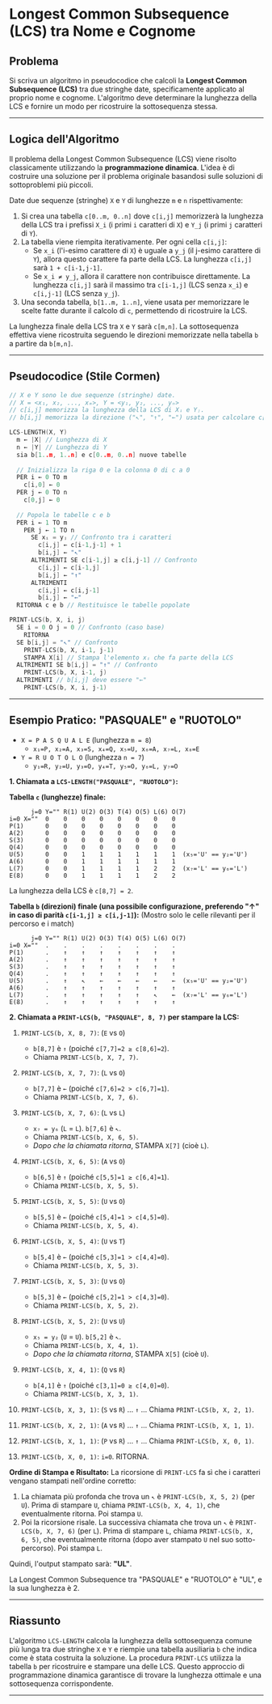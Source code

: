 # Longest Common Subsequence (LCS) tra Nome e Cognome

## Problema

Si scriva un algoritmo in pseudocodice che calcoli la **Longest Common Subsequence (LCS)** tra due stringhe date, specificamente applicato al proprio nome e cognome. 
L'algoritmo deve determinare la lunghezza della LCS e fornire un modo per ricostruire la sottosequenza stessa.

---

## Logica dell'Algoritmo

Il problema della Longest Common Subsequence (LCS) viene risolto classicamente utilizzando la **programmazione dinamica**. L'idea è di costruire una soluzione per il problema originale basandosi sulle soluzioni di sottoproblemi più piccoli.

Date due sequenze (stringhe) `X` e `Y` di lunghezze `m` e `n` rispettivamente:
1.  Si crea una tabella `c[0..m, 0..n]` dove `c[i,j]` memorizzerà la lunghezza della LCS tra i prefissi `X_i` (i primi `i` caratteri di `X`) e `Y_j` (i primi `j` caratteri di `Y`).
2.  La tabella viene riempita iterativamente. Per ogni cella `c[i,j]`:
    *   Se `x_i` (l'i-esimo carattere di `X`) è uguale a `y_j` (il j-esimo carattere di `Y`), allora questo carattere fa parte della LCS. La lunghezza `c[i,j]` sarà `1 + c[i-1,j-1]`.
    *   Se `x_i ≠ y_j`, allora il carattere non contribuisce direttamente. La lunghezza `c[i,j]` sarà il massimo tra `c[i-1,j]` (LCS senza `x_i`) e `c[i,j-1]` (LCS senza `y_j`).
3.  Una seconda tabella, `b[1..m, 1..n]`, viene usata per memorizzare le scelte fatte durante il calcolo di `c`, permettendo di ricostruire la LCS.

La lunghezza finale della LCS tra `X` e `Y` sarà `c[m,n]`. La sottosequenza effettiva viene ricostruita seguendo le direzioni memorizzate nella tabella `b` a partire da `b[m,n]`.

---

## Pseudocodice (Stile Cormen)

```c
// X e Y sono le due sequenze (stringhe) date.
// X = <x₁, x₂, ..., xₘ>, Y = <y₁, y₂, ..., yₙ>
// c[i,j] memorizza la lunghezza della LCS di Xᵢ e Yⱼ.
// b[i,j] memorizza la direzione ("↖", "↑", "←") usata per calcolare c[i,j].

LCS-LENGTH(X, Y)
  m ← |X| // Lunghezza di X
  n ← |Y| // Lunghezza di Y
  sia b[1..m, 1..n] e c[0..m, 0..n] nuove tabelle
  
  // Inizializza la riga 0 e la colonna 0 di c a 0
  PER i ← 0 TO m
    c[i,0] ← 0
  PER j ← 0 TO n
    c[0,j] ← 0
    
  // Popola le tabelle c e b
  PER i ← 1 TO m
    PER j ← 1 TO n
      SE xᵢ = yⱼ // Confronto tra i caratteri
        c[i,j] ← c[i-1,j-1] + 1
        b[i,j] ← "↖" 
      ALTRIMENTI SE c[i-1,j] ≥ c[i,j-1] // Confronto
        c[i,j] ← c[i-1,j]
        b[i,j] ← "↑" 
      ALTRIMENTI
        c[i,j] ← c[i,j-1]
        b[i,j] ← "←" 
  RITORNA c e b // Restituisce le tabelle popolate

PRINT-LCS(b, X, i, j)
  SE i = 0 O j = 0 // Confronto (caso base)
    RITORNA
  SE b[i,j] = "↖" // Confronto
    PRINT-LCS(b, X, i-1, j-1)
    STAMPA X[i] // Stampa l'elemento xᵢ che fa parte della LCS
  ALTRIMENTI SE b[i,j] = "↑" // Confronto
    PRINT-LCS(b, X, i-1, j)
  ALTRIMENTI // b[i,j] deve essere "←"
    PRINT-LCS(b, X, i, j-1)
```
---

## Esempio Pratico: "PASQUALE" e "RUOTOLO"

*   `X = P A S Q U A L E` (lunghezza `m = 8`)
    *   `x₁=P, x₂=A, x₃=S, x₄=Q, x₅=U, x₆=A, x₇=L, x₈=E`
*   `Y = R U O T O L O` (lunghezza `n = 7`)
    *   `y₁=R, y₂=U, y₃=O, y₄=T, y₅=O, y₆=L, y₇=O`

**1. Chiamata a `LCS-LENGTH("PASQUALE", "RUOTOLO")`:**

**Tabella `c` (lunghezze) finale:**
```
      j=0 Y="" R(1) U(2) O(3) T(4) O(5) L(6) O(7)
i=0 X=""  0    0    0    0    0    0    0    0
P(1)      0    0    0    0    0    0    0    0
A(2)      0    0    0    0    0    0    0    0
S(3)      0    0    0    0    0    0    0    0
Q(4)      0    0    0    0    0    0    0    0
U(5)      0    0    1    1    1    1    1    1  (x₅='U' == y₂='U')
A(6)      0    0    1    1    1    1    1    1
L(7)      0    0    1    1    1    1    2    2  (x₇='L' == y₆='L')
E(8)      0    0    1    1    1    1    2    2
```
La lunghezza della LCS è `c[8,7] = 2`.

**Tabella `b` (direzioni) finale (una possibile configurazione, preferendo "↑" in caso di parità `c[i-1,j] ≥ c[i,j-1]`):**
(Mostro solo le celle rilevanti per il percorso e i match)
```
      j=0 Y="" R(1) U(2) O(3) T(4) O(5) L(6) O(7)
i=0 X=""  .    .    .    .    .    .    .    .
P(1)      .    ↑    ↑    ↑    ↑    ↑    ↑    ↑
A(2)      .    ↑    ↑    ↑    ↑    ↑    ↑    ↑
S(3)      .    ↑    ↑    ↑    ↑    ↑    ↑    ↑
Q(4)      .    ↑    ↑    ↑    ↑    ↑    ↑    ↑
U(5)      .    ↑    ↖    ←    ←    ←    ←    ←  (x₅='U' == y₂='U')
A(6)      .    ↑    ↑    ↑    ↑    ↑    ↑    ↑
L(7)      .    ↑    ↑    ↑    ↑    ↑    ↖    ←  (x₇='L' == y₆='L')
E(8)      .    ↑    ↑    ↑    ↑    ↑    ↑    ↑
```

**2. Chiamata a `PRINT-LCS(b, "PASQUALE", 8, 7)` per stampare la LCS:**

1.  `PRINT-LCS(b, X, 8, 7)`: (`E` vs `O`)
    *   `b[8,7]` è `↑` (poiché `c[7,7]=2 ≥ c[8,6]=2`).
    *   Chiama `PRINT-LCS(b, X, 7, 7)`.

2.  `PRINT-LCS(b, X, 7, 7)`: (`L` vs `O`)
    *   `b[7,7]` è `←` (poiché `c[7,6]=2 > c[6,7]=1`).
    *   Chiama `PRINT-LCS(b, X, 7, 6)`.

3.  `PRINT-LCS(b, X, 7, 6)`: (`L` vs `L`)
    *   `x₇ = y₆` (`L` = `L`). `b[7,6]` è `↖`.
    *   Chiama `PRINT-LCS(b, X, 6, 5)`.
    *   *Dopo che la chiamata ritorna*, STAMPA `X[7]` (cioè `L`).

4.  `PRINT-LCS(b, X, 6, 5)`: (`A` vs `O`)
    *   `b[6,5]` è `↑` (poiché `c[5,5]=1 ≥ c[6,4]=1`).
    *   Chiama `PRINT-LCS(b, X, 5, 5)`.

5.  `PRINT-LCS(b, X, 5, 5)`: (`U` vs `O`)
    *   `b[5,5]` è `←` (poiché `c[5,4]=1 > c[4,5]=0`).
    *   Chiama `PRINT-LCS(b, X, 5, 4)`.

6.  `PRINT-LCS(b, X, 5, 4)`: (`U` vs `T`)
    *   `b[5,4]` è `←` (poiché `c[5,3]=1 > c[4,4]=0`).
    *   Chiama `PRINT-LCS(b, X, 5, 3)`.

7.  `PRINT-LCS(b, X, 5, 3)`: (`U` vs `O`)
    *   `b[5,3]` è `←` (poiché `c[5,2]=1 > c[4,3]=0`).
    *   Chiama `PRINT-LCS(b, X, 5, 2)`.

8.  `PRINT-LCS(b, X, 5, 2)`: (`U` vs `U`)
    *   `x₅ = y₂` (`U` = `U`). `b[5,2]` è `↖`.
    *   Chiama `PRINT-LCS(b, X, 4, 1)`.
    *   *Dopo che la chiamata ritorna*, STAMPA `X[5]` (cioè `U`).

9.  `PRINT-LCS(b, X, 4, 1)`: (`Q` vs `R`)
    *   `b[4,1]` è `↑` (poiché `c[3,1]=0 ≥ c[4,0]=0`).
    *   Chiama `PRINT-LCS(b, X, 3, 1)`.

10. `PRINT-LCS(b, X, 3, 1)`: (`S` vs `R`) ... `↑` ... Chiama `PRINT-LCS(b, X, 2, 1)`.
11. `PRINT-LCS(b, X, 2, 1)`: (`A` vs `R`) ... `↑` ... Chiama `PRINT-LCS(b, X, 1, 1)`.
12. `PRINT-LCS(b, X, 1, 1)`: (`P` vs `R`) ... `↑` ... Chiama `PRINT-LCS(b, X, 0, 1)`.
13. `PRINT-LCS(b, X, 0, 1)`: `i=0`. RITORNA.

**Ordine di Stampa e Risultato:**
La ricorsione di `PRINT-LCS` fa sì che i caratteri vengano stampati nell'ordine corretto:
1.  La chiamata più profonda che trova un `↖` è `PRINT-LCS(b, X, 5, 2)` (per `U`). Prima di stampare `U`, chiama `PRINT-LCS(b, X, 4, 1)`, che eventualmente ritorna. Poi stampa `U`.
2.  Poi la ricorsione risale. La successiva chiamata che trova un `↖` è `PRINT-LCS(b, X, 7, 6)` (per `L`). Prima di stampare `L`, chiama `PRINT-LCS(b, X, 6, 5)`, che eventualmente ritorna (dopo aver stampato `U` nel suo sotto-percorso). Poi stampa `L`.

Quindi, l'output stampato sarà: **"UL"**.

La Longest Common Subsequence tra "PASQUALE" e "RUOTOLO" è "UL", e la sua lunghezza è 2.

---

## Riassunto

L'algoritmo `LCS-LENGTH` calcola la lunghezza della sottosequenza comune più lunga tra due stringhe `X` e `Y` e riempie una tabella ausiliaria `b` che indica come è stata costruita la soluzione. 
La procedura `PRINT-LCS` utilizza la tabella `b` per ricostruire e stampare una delle LCS. Questo approccio di programmazione dinamica garantisce di trovare la lunghezza ottimale e una sottosequenza corrispondente.

---
